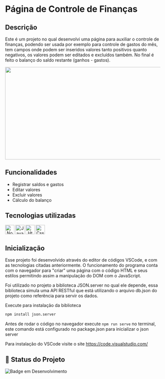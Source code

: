 # Página de Controle de Finanças

## Descrição

Este é um projeto no qual desenvolvi uma página para auxiliar o controle de finanças, podendo ser usada por exemplo para controle de gastos do mês, tem campos onde podem ser inseridos valores tanto positivos quanto negativos, os valores podem ser editados e excluídos também. No final é feito o balanço do saldo restante (ganhos - gastos).


<div align="center">
<img height="300" width="700" src="https://github.com/user-attachments/assets/5817327e-7301-40b5-9ca8-2c5347dbe88f">
</div>

## Funcionalidades

- Registrar saldos e gastos
- Editar valores
- Excluir valores
- Cálculo do balanço

## Tecnologias utilizadas 
<div align="center"> 
<img align="left" alt="Node" height="30" width="30" src="https://cdn.jsdelivr.net/gh/devicons/devicon@latest/icons/nodejs/nodejs-original.svg">
<img align="left" alt="Javascript" height="30" width="30" src="https://cdn.jsdelivr.net/gh/devicons/devicon@latest/icons/javascript/javascript-original.svg">
<img align="left" alt="Html" height="30" width="30" src="https://cdn.jsdelivr.net/gh/devicons/devicon@latest/icons/html5/html5-original.svg">
<img align="left" alt="Css" height="30" width="30" src="https://cdn.jsdelivr.net/gh/devicons/devicon@latest/icons/css3/css3-original.svg">

</div>
<br/><br/>

## Inicialização

Esse projeto foi desenvolvido através do editor de códigos VSCode, e com as tecnologias citadas anteriormente. O funcionamento do programa conta com o navegador para "criar" uma página com o código HTML e seus estilos permitindo assim a manipulação do DOM com o JavaScript.

Foi utilizado no projeto a biblioteca JSON.server no qual ele depende, essa biblioteca simula uma API RESTful que está utilizando o arquivo db.json do projeto como referência para servir os dados.

Execute para instalação da biblioteca 
```bash 
npm install json.server
```
Antes de rodar o código no navegador execute ```npm run serve``` no terminal, este comando está configurado no package.json para inicializar o json server

Para instalação do VSCode visite o site https://code.visualstudio.com/

## 🔎 Status do Projeto

![Badge em Desenvolvimento](https://img.shields.io/badge/Status-Finalizado-green)
